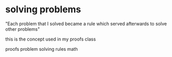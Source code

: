 # solving problems 

"Each problem that I solved became a rule which served afterwards to solve other problems"

this is the concept used in my proofs class

proofs problem solving rules math
